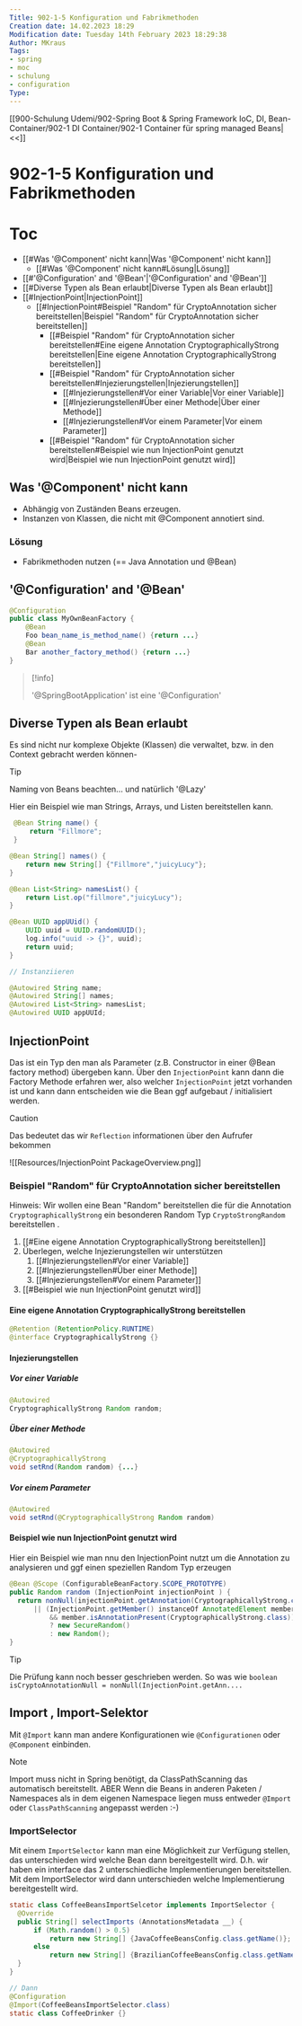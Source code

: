 ```yaml
---
Title: 902-1-5 Konfiguration und Fabrikmethoden
Creation date: 14.02.2023 18:29
Modification date: Tuesday 14th February 2023 18:29:38
Author: MKraus
Tags: 
- spring
- moc 
- schulung
- configuration
Type:
---
```


[[900-Schulung Udemi/902-Spring Boot & Spring Framework IoC, DI, Bean-Container/902-1 DI Container/902-1 Container für spring managed Beans|<<]]

# 902-1-5 Konfiguration und Fabrikmethoden

# Toc

- [[#Was '@Component' nicht kann|Was '@Component' nicht kann]]
	- [[#Was '@Component' nicht kann#Lösung|Lösung]]
- [[#'@Configuration' and '@Bean'|'@Configuration' and '@Bean']]
- [[#Diverse Typen als Bean erlaubt|Diverse Typen als Bean erlaubt]]
- [[#InjectionPoint|InjectionPoint]]
	- [[#InjectionPoint#Beispiel "Random" für CryptoAnnotation sicher bereitstellen|Beispiel "Random" für CryptoAnnotation sicher bereitstellen]]
		- [[#Beispiel "Random" für CryptoAnnotation sicher bereitstellen#Eine eigene Annotation CryptographicallyStrong bereitstellen|Eine eigene Annotation CryptographicallyStrong bereitstellen]]
		- [[#Beispiel "Random" für CryptoAnnotation sicher bereitstellen#Injezierungstellen|Injezierungstellen]]
			- [[#Injezierungstellen#Vor einer Variable|Vor einer Variable]]
			- [[#Injezierungstellen#Über einer Methode|Über einer Methode]]
			- [[#Injezierungstellen#Vor einem Parameter|Vor einem Parameter]]
		- [[#Beispiel "Random" für CryptoAnnotation sicher bereitstellen#Beispiel wie nun InjectionPoint genutzt wird|Beispiel wie nun InjectionPoint genutzt wird]]


## Was '@Component' nicht kann

- Abhängig von Zuständen Beans erzeugen.
- Instanzen von Klassen, die nicht mit @Component annotiert sind.

### Lösung
* Fabrikmethoden nutzen (== Java Annotation und  @Bean)

## '@Configuration' and '@Bean' 

```java
@Configuration 
public class MyOwnBeanFactory {
	@Bean
	Foo bean_name_is_method_name() {return ...}
	@Bean
	Bar another_factory_method() {return ...}
}
```

> [!info]
> 
> '@SpringBootApplication' ist eine '@Configuration'

## Diverse Typen als Bean erlaubt
Es sind nicht nur komplexe Objekte (Klassen) die verwaltet, bzw. in den Context gebracht werden können-

> [!tip]
> 
Naming von Beans beachten...
und natürlich '@Lazy'

Hier ein Beispiel wie man Strings, Arrays, und Listen bereitstellen kann.

```java
 @Bean String name() {
	 return "Fillmore";
 }

@Bean String[] names() {
	return new String[] {"Fillmore","juicyLucy"};
}

@Bean List<String> namesList() {
	return List.op("fillmore","juicyLucy");
}

@Bean UUID appUUid() {
	UUID uuid = UUID.randomUUID();
	log.info("uuid -> {}", uuid);
	return uuid;
}

// Instanziieren

@Autowired String name;
@Autowired String[] names;
@Autowired List<String> namesList;
@Autowired UUID appUUId;
```

## InjectionPoint

Das ist ein Typ den man als Parameter (z.B. Constructor  in einer @Bean factory method) übergeben kann. Über den `InjectionPoint` kann dann die Factory Methode erfahren wer, also welcher `InjectionPoint` jetzt vorhanden ist und kann dann entscheiden wie die Bean ggf aufgebaut / initialisiert werden.

> [!caution]
> 
Das bedeutet das wir `Reflection` informationen über den Aufrufer bekommen

![[Resources/InjectionPoint PackageOverview.png]]

### Beispiel "Random" für CryptoAnnotation sicher bereitstellen 
Hinweis: Wir wollen eine Bean "Random" bereitstellen die für die Annotation `CryptographicallyStrong` ein besonderen Random Typ `CryptoStrongRandom` bereitstellen .

1. [[#Eine eigene Annotation CryptographicallyStrong bereitstellen]]
2. Überlegen, welche Injezierungstellen wir unterstützen 
	1. [[#Injezierungstellen#Vor einer Variable]]
	2. [[#Injezierungstellen#Über einer Methode]]
	3. [[#Injezierungstellen#Vor einem Parameter]]
3. [[#Beispiel wie nun InjectionPoint genutzt wird]]

#### Eine eigene Annotation CryptographicallyStrong bereitstellen 

```java
@Retention (RetentionPolicy.RUNTIME)
@interface CryptographicallyStrong {}
```

#### Injezierungstellen 

##### Vor einer Variable 

```java
@Autowired 
CryptographicallyStrong Random random;
```

##### Über einer Methode

```java
@Autowired
@CryptographicallyStrong
void setRnd(Random random) {...}
```

##### Vor einem Parameter 

```java
@Autowired 
void setRnd(@CryptographicallyStrong Random random)
```



#### Beispiel wie nun InjectionPoint genutzt wird
Hier ein Beispiel wie man nnu den InjectionPoint nutzt um die Annotation zu analysieren und ggf einen speziellen Random Typ erzeugen 

```java
@Bean @Scope (ConfigurableBeanFactory.SCOPE_PROTOTYPE)
public Random random (InjectionPoint injectionPoint ) {
  return nonNull(injectionPoint.getAnnotation(CryptographicallyStrong.class))
      || (InjectionPoint.getMember() instanceOf AnnotatedElement member 
	      && member.isAnnotationPresent(CryptographicallyStrong.class))
	      ? new SecureRandom()
	      : new Random();
}
```

> [!tip]
> 
Die Prüfung kann noch besser geschrieben werden. 
So was wie `boolean isCryptoAnnotationNull = nonNull(InjectionPoint.getAnn....` 

## Import , Import-Selektor

Mit `@Import` kann man andere Konfigurationen wie `@Configurationen` oder `@Component` einbinden.

> [!note]
> 
Import muss nicht in Spring benötigt, da ClassPathScanning das automatisch bereitstellt.
ABER
Wenn die Beans in anderen Paketen / Namespaces als in dem eigenen Namespace liegen muss entweder `@Import` oder `ClassPathScanning` angepasst werden :-)

### ImportSelector

Mit einem `ImportSelector` kann man eine Möglichkeit zur Verfügung stellen, das unterschieden wird welche Bean dann bereitgestellt wird.
D.h. wir haben ein interface das 2 unterschiedliche Implementierungen bereitstellen.
Mit dem ImportSelector wird dann unterschieden welche Implementierung bereitgestellt wird.

```java
static class CoffeeBeansImportSelcetor implements ImportSelector {
  @Override
  public String[] selectImports (AnnotationsMetadata __) {
	  if (Math.random() > 0.5)
		  return new String[] {JavaCoffeeBeansConfig.class.getName()};
	  else
		  return new String[] {BrazilianCoffeeBeansConfig.class.getName()};
  }
}

// Dann
@Configuration 
@Import(CoffeeBeansImportSelector.class)
static class CoffeeDrinker {}
```

